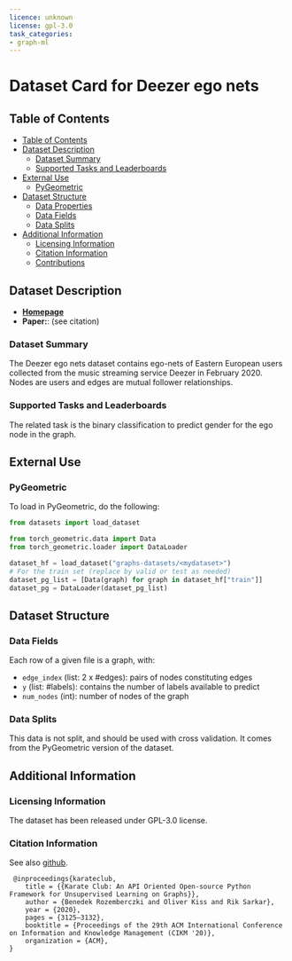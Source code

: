 ```yaml
---
licence: unknown
license: gpl-3.0
task_categories:
- graph-ml
---
```


# Dataset Card for Deezer ego nets

## Table of Contents
- [Table of Contents](#table-of-contents)
- [Dataset Description](#dataset-description)
  - [Dataset Summary](#dataset-summary)
  - [Supported Tasks and Leaderboards](#supported-tasks-and-leaderboards)
- [External Use](#external-use)
  - [PyGeometric](#pygeometric)
- [Dataset Structure](#dataset-structure)
  - [Data Properties](#data-properties)
  - [Data Fields](#data-fields)
  - [Data Splits](#data-splits)
- [Additional Information](#additional-information)
  - [Licensing Information](#licensing-information)
  - [Citation Information](#citation-information)
  - [Contributions](#contributions)

## Dataset Description
- **[Homepage](https://snap.stanford.edu/data/deezer_ego_nets.html)**
- **Paper:**:  (see citation)


### Dataset Summary
The Deezer ego nets dataset contains ego-nets of Eastern European users collected from the music streaming service Deezer in February 2020. Nodes are users and edges are mutual follower relationships. 

### Supported Tasks and Leaderboards
The related task is the binary classification to predict gender for the ego node in the graph.

## External Use
### PyGeometric
To load in PyGeometric, do the following:

```python
from datasets import load_dataset

from torch_geometric.data import Data
from torch_geometric.loader import DataLoader

dataset_hf = load_dataset("graphs-datasets/<mydataset>")
# For the train set (replace by valid or test as needed)
dataset_pg_list = [Data(graph) for graph in dataset_hf["train"]]
dataset_pg = DataLoader(dataset_pg_list)
```

## Dataset Structure
### Data Fields

Each row of a given file is a graph, with: 
- `edge_index` (list: 2 x #edges): pairs of nodes constituting edges
- `y` (list:  #labels): contains the number of labels available to predict
- `num_nodes` (int): number of nodes of the graph

### Data Splits

This data is not split, and should be used with cross validation. It comes from the PyGeometric version of the dataset.

## Additional Information

### Licensing Information
The dataset has been released under GPL-3.0 license.

### Citation Information
See also [github](https://github.com/benedekrozemberczki/karateclub).

```
 @inproceedings{karateclub,
    title = {{Karate Club: An API Oriented Open-source Python Framework for Unsupervised Learning on Graphs}},
    author = {Benedek Rozemberczki and Oliver Kiss and Rik Sarkar},
    year = {2020},
    pages = {3125–3132},
    booktitle = {Proceedings of the 29th ACM International Conference on Information and Knowledge Management (CIKM '20)},
    organization = {ACM},
}
```